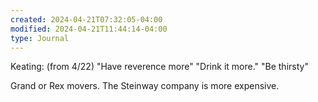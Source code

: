 ```yaml
---
created: 2024-04-21T07:32:05-04:00
modified: 2024-04-21T11:44:14-04:00
type: Journal
---
```


Keating: (from 4/22) "Have reverence more" "Drink it more." "Be thirsty"

Grand or Rex movers. The Steinway company is more expensive.
